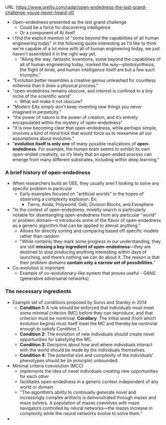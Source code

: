 
URL: https://www.oreilly.com/radar/open-endedness-the-last-grand-challenge-youve-never-heard-of/


* Open-endedness presented as the last grand challenge 
	* Could be a force for discovering intelligence
	* Or a component of AI itself
* I find the explicit mention of "some beyond the capabilities of all human engineering today" in the following quote interesting as I'd like to think we're capable of a lot more with all of human engineering today, we just haven't assembled it in the right way yet.
	* "Along the way, fantastic inventions, some beyond the capabilities of all of human engineering today, marked the way—photosynthesis, the flight of birds, and human intelligence itself are but a few such triumphs."
* "Evolution better resembles a creative genius unleashed for countless millennia than it does a physical process."
* "open-endedness remains obscure, and interest is confined to a tiny niche of the scientific world"
	* What will make it not obscure?
* "Modern EAs simply don’t keep inventing new things you never imagined in perpetuity."
* "the power of nature is the power of creation, and it’s entirely encapsulated within the mystery of open-endedness"
* "It is now becoming clear that open-endedness, while perhaps simple, involves a kind of mind trick that would force us to reexamine all our assumptions about evolution."
* "**evolution itself is only one** of many possible realizations of **open-endedness**. For example, the human brain seems to exhibit its own open-ended creativity, so it’s likely that an open-ended process can emerge from many different substrates, including within deep learning."

### A brief history of open-endedness
* When researchers build an OEE, they usually aren't looking to solve any specific problem in particular
	* Early examples focused on "artificial worlds" in the hopes of observing a complexity explosion. Ex:
		* Tierra, Avida, Polyworld, Geb, Division Blocks, and Evosphere
* "In the context of open-endedness, novelty search is particularly notable for disentangling open-endedness from any particular “world” or problem domain—it introduces some of the flavor of open-endedness as a generic algorithm that can be applied to almost anything."
	* Allows for directly sorting and comparing based off specific models rather than random
	* "While certainly they mark some progress in our understanding, they are still **missing a key ingredient of open-endedness**—they are destined to stop producing anything interesting within days of launching, and there’s nothing we can do about it. The reason is that their problem domains **contain only a narrow set of possibilities.**"
* Co-evolution is important
	* Example of co-evolutionary-like system that proves useful - GANS (generative adversarial networks)

### The necessary ingredients

* Example set of conditions proposed by Soros and Stanley in 2014
	* **Condition 1:** A rule should be enforced that individuals must meet some minimal criterion (MC) before they can reproduce, and that criterion must be nontrivial. **Corollary**: The initial seed (from which evolution begins) must itself meet the MC and thereby be nontrivial enough to satisfy Condition 1.
	* **Condition 2:** The evolution of new individuals should create novel opportunities for satisfying the MC.
	* **Condition 3:** Decisions about how and where individuals interact with the world should be made by the individuals themselves.
	* **Condition 4:** The potential size and complexity of the individuals’ phenotypes should be (in principle) unbounded.
* Minimal criteria coevolution (MCC)
	* implements the idea of novel individuals creating new opportunities for each other
	* facilitates open-endedness in a generic context independent of any world or domain
	* "The algorithm’s ability to continually generate novel and increasingly complex artifacts is demonstrated through mazes and maze solvers. A population of mazes coevolves with maze navigators controlled by neural networks—the mazes increase in complexity while the neural networks evolve to solve them."
* 